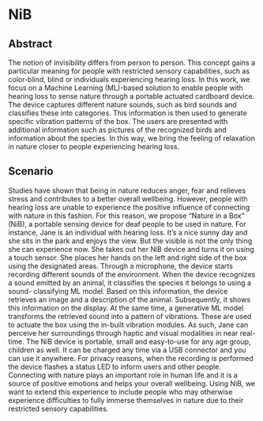 # NiB

## Abstract

The notion of invisibility differs from person to person. This concept gains a particular meaning for people with restricted sensory capabilities, such as color-blind, blind or individuals experiencing hearing loss. In this work, we focus on a Machine Learning (ML)-based solution to enable people with hearing loss to sense nature through a portable actuated cardboard device. The device captures different nature sounds, such as bird sounds and classifies these into categories. This information is then used to generate specific vibration patterns of the box. The users are presented with additional information such as pictures of the recognized birds and information about the species. In this way, we bring the feeling of relaxation in nature closer to people experiencing hearing loss.

## Scenario

Studies have shown that being in nature reduces anger, fear and relieves stress and contributes to a better overall wellbeing. However, people with hearing loss are unable to experience the positive influence of connecting with nature in this fashion. For this reason, we propose “Nature in a Box” (NiB), a portable sensing device for deaf people to be used in nature. For instance, Jane is an individual with hearing loss. It’s a nice sunny day and she sits in the park and enjoys the view. But the visible is not the only thing she can experience now. She takes out her NiB device and turns it on using a touch sensor. She places her hands on the left and right side of the box using the designated areas. Through a microphone, the device starts recording different sounds of the environment. When the device recognizes a sound emitted by an animal, it classifies the species it belongs to using a sound- classifying ML model. Based on this information, the device retrieves an image and a description of the animal. Subsequently, it shows this information on the display. At the same time, a generative ML model transforms the retrieved sound into a pattern of vibrations. These are used to actuate the box using the in-built vibration modules. As such, Jane can perceive her surroundings through haptic and visual modalities in near real-time. The NiB device is portable, small and easy-to-use for any age group, children as well. It can be charged any time via a USB connector and you can use it anywhere. For privacy reasons, when the recording is performed the device flashes a status LED to inform users and other people.
Connecting with nature plays an important role in human life and it is a source of positive emotions and helps your overall wellbeing. Using NiB, we want to extend this experience to include people who may otherwise experience difficulties to fully immerse themselves in nature due to their restricted sensory capabilities.
